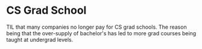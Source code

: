 # CS Grad School

TIL that many companies no longer pay for CS grad schools. The reason being that the over-supply of bachelor's has led to more grad courses being taught at undergrad levels.

